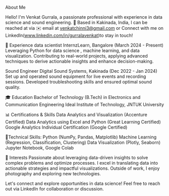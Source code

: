 About Me

Hello! I'm Venkat Gurrala, a passionate professional with experience in data science and sound engineering. 🌟 Based in Kakinada, India, 
I can be reached at via ✉️ email at venkatchinni3@gmail.com or Connect with me on LinkedIn(www.linkedin.com/in/gurralavenkat)to stay in touch!

🌟 Experience
data scientist 
InternzLearn, Bangalore
(March 2024 - Present)
Leveraging Python for data science  , machine learning, and data visualization. Contributing to real-world projects, applying advanced techniques to derive actionable insights and enhance decision-making.

Sound Engineer
Digital Sound Systems, Kakinada
(Dec 2022 - Jan 2024)
Set up and operated sound equipment for live events and recording sessions. Developed troubleshooting skills and ensured optimal sound quality.

🎓 Education
Bachelor of Technology (B.Tech) in Electronics and Communication Engineering
Ideal Institute of Technology, JNTUK University

📊 Certifications & Skills
Data Analytics and Visualization (Accenture Certified)
Data Analytics using Excel and Python (Great Learning Certified)
Google Analytics Individual Certification (Google Certified)

🔧Technical Skills:
Python (NumPy, Pandas, Matplotlib)
Machine Learning (Regression, Classification, Clustering)
Data Visualization (Plotly, Seaborn)
Jupyter Notebook, Google Colab

💬 Interests
Passionate about leveraging data-driven insights to solve complex problems and optimize processes. I excel in translating data into actionable strategies and impactful visualizations. Outside of work, I enjoy photography and exploring new technologies.

Let's connect and explore opportunities in data science! Feel free to reach out via LinkedIn for collaboration or discussion.
